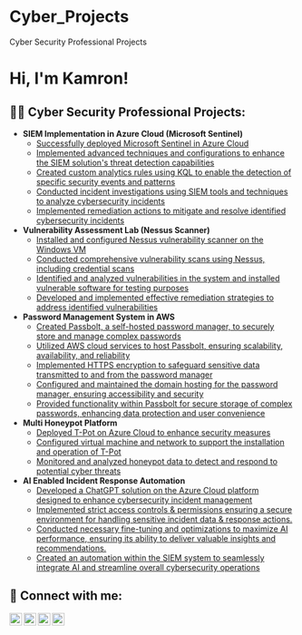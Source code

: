 # Cyber_Projects
Cyber Security Professional Projects
<h1>Hi, I'm Kamron!

<h2>👨‍💻 Cyber Security Professional Projects:</h2>

- <b>SIEM Implementation in Azure Cloud (Microsoft Sentinel)</b>
  - [Successfully deployed Microsoft Sentinel in Azure Cloud](https://github.com/joshmadakor1/AD_PS)
  - [Implemented advanced techniques and configurations to enhance the SIEM solution's threat detection capabilities](https://github.com/joshmadakor1/AD_PS)
  - [Created custom analytics rules using KQL to enable the detection of specific security events and patterns](https://github.com/joshmadakor1/AD_PS)
  - [Conducted incident investigations using SIEM tools and techniques to analyze cybersecurity incidents](https://github.com/joshmadakor1/AD_PS)
  - [Implemented remediation actions to mitigate and resolve identified cybersecurity incidents](https://github.com/joshmadakor1/AD_PS)
- <b>Vulnerability Assessment Lab (Nessus Scanner)</b>
  - [Installed and configured Nessus vulnerability scanner on the Windows VM](https://github.com/joshmadakor1/AD_PS)
  - [Conducted comprehensive vulnerability scans using Nessus, including credential scans](https://github.com/joshmadakor1/AD_PS)
  - [Identified and analyzed vulnerabilities in the system and installed vulnerable software for testing purposes](https://github.com/joshmadakor1/AD_PS)
  - [Developed and implemented effective remediation strategies to address identified vulnerabilities](https://github.com/joshmadakor1/AD_PS)
- <b>Password Management System in AWS</b>
  - [Created Passbolt, a self-hosted password manager, to securely store and manage complex passwords](https://github.com/joshmadakor1/Sentinel-Lab)
  - [Utilized AWS cloud services to host Passbolt, ensuring scalability, availability, and reliability](https://github.com/joshmadakor1/Sentinel-Lab)
  - [Implemented HTTPS encryption to safeguard sensitive data transmitted to and from the password manager](https://github.com/joshmadakor1/Sentinel-Lab)
  - [Configured and maintained the domain hosting for the password manager, ensuring accessibility and security](https://github.com/joshmadakor1/Sentinel-Lab)
  - [Provided functionality within Passbolt for secure storage of complex passwords, enhancing data protection and user convenience](https://github.com/joshmadakor1/Sentinel-Lab)
- <b>Multi Honeypot Platform</b>
  - [Deployed T-Pot on Azure Cloud to enhance security measures](https://github.com/joshmadakor1/EncrypterPOC)
  - [Configured virtual machine and network to support the installation and operation of T-Pot](https://github.com/joshmadakor1/DecrypterPOC)
  - [Monitored and analyzed honeypot data to detect and respond to potential cyber threats](https://github.com/joshmadakor1/Key-Logger-With-Email)
- <b>AI Enabled Incident Response Automation</b>
  - [Developed a ChatGPT solution on the Azure Cloud platform designed to enhance cybersecurity incident management](https://github.com/joshmadakor1/Package-Delivery-Pathfinding-Algorithm)
  - [Implemented strict access controls & permissions ensuring a secure environment for handling sensitive incident data & response actions.](https://github.com/joshmadakor1/AD_PS)
  - [Conducted necessary fine-tuning and optimizations to maximize AI performance, ensuring its ability to deliver valuable insights and recommendations.](https://github.com/joshmadakor1/Package-Delivery-Pathfinding-Algorithm)
  - [Created an automation within the SIEM system to seamlessly integrate AI and streamline overall cybersecurity operations](https://github.com/joshmadakor1/Package-Delivery-Pathfinding-Algorithm)



<h2> 🤳 Connect with me:</h2>

[<img align="left" alt="JoshMadakor | YouTube" width="22px" src="https://cdn.jsdelivr.net/npm/simple-icons@v3/icons/youtube.svg" />][youtube]
[<img align="left" alt="JoshMadakor | Twitter" width="22px" src="https://cdn.jsdelivr.net/npm/simple-icons@v3/icons/twitter.svg" />][twitter]
[<img align="left" alt="JoshMadakor | LinkedIn" width="22px" src="https://cdn.jsdelivr.net/npm/simple-icons@v3/icons/linkedin.svg" />][linkedin]
[<img align="left" alt="JoshMadakor | Instagram" width="22px" src="https://cdn.jsdelivr.net/npm/simple-icons@v3/icons/instagram.svg" />][instagram]

[twitter]: https://twitter.com/joshmadakor
[youtube]: https://www.youtube.com/c/joshmadakor
[instagram]: https://www.instagram.com/joshmadakor/
[linkedin]: https://linkedin.com/in/joshmadakor

<!--
**joshmadakor1/joshmadakor1** is a ✨ _special_ ✨ repository because its `README.md` (this file) appears on your GitHub profile.

Here are some ideas to get you started:

- 🔭 I’m currently working on ...
- 🌱 I’m currently learning ...
- 👯 I’m looking to collaborate on ...
- 🤔 I’m looking for help with ...
- 💬 Ask me about ...
- 📫 How to reach me: ...
- 😄 Pronouns: ...
- ⚡ Fun fact: ...
-->
